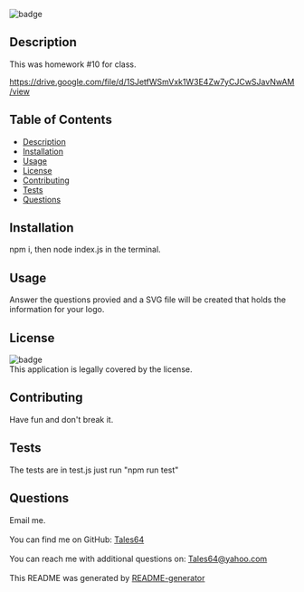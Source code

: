 

  
![badge](https://img.shields.io/badge/license--brightgreen)<br />

## Description
   This was homework #10 for class.
   
   https://drive.google.com/file/d/1SJetfWSmVxk1W3E4Zw7yCJCwSJavNwAM/view

## Table of Contents
- [Description](#description)
- [Installation](#installation)
- [Usage](#usage)
- [License](#license)
- [Contributing](#contributing)
- [Tests](#tests)
- [Questions](#questions)
## Installation
   npm i, then node index.js in the terminal.
## Usage
   Answer the questions provied and a SVG file will be created that holds the information for your logo.
## License
![badge](https://img.shields.io/badge/license--brightgreen)
<br />
This application is legally covered by the  license. 
## Contributing
   Have fun and don't break it.
## Tests
   The tests are in test.js just run "npm run test"
## Questions
   Email me.<br />
<br />
   You can find me on GitHub: [Tales64](https://github.com/Tales64)<br />
<br />
   You can reach me with additional questions on: Tales64@yahoo.com<br /><br />
   This README was generated by [README-generator](https://github.com/Tales64/readme-generator)
